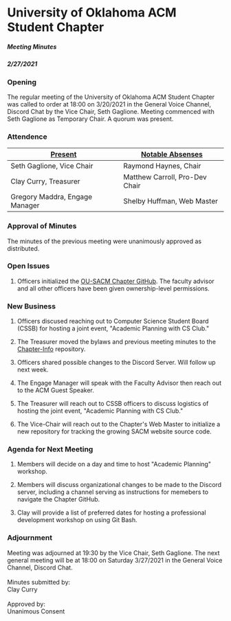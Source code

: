 # University of Oklahoma ACM Student Chapter  
##### Meeting Minutes
##### 2/27/2021  

### Opening  
The regular meeting of the University of Oklahoma ACM Student Chapter was called to order at 18:00 on 3/20/2021 in the General Voice Channel, Discord Chat by the Vice Chair, Seth Gaglione. Meeting commenced with Seth Gaglione as Temporary Chair. A quorum was present.  

### Attendence  
|    <u>Present</u>    |    <u>Notable Absenses</u>    |
| -------------------- | ----------------------------- |
| Seth Gaglione, Vice Chair | Raymond Haynes, Chair |
| Clay Curry, Treasurer | Matthew Carroll, Pro-Dev Chair|
| Gregory Maddra, Engage Manager | Shelby Huffman, Web Master |

### Approval of Minutes
The minutes of the previous meeting were unanimously approved as distributed.  

### Open Issues  
1. Officers initialized the [OU-SACM Chapter GitHub](https://github.com/OU-SACM). The faculty advisor and all other officers have been given ownership-level permissions.  

### New Business  
1. Officers discused reaching out to Computer Science Student Board (CSSB) for hosting a joint event, "Academic Planning with CS Club."  
2. The Treasurer moved the bylaws and previous meeting minutes to the [Chapter-Info](https://github.com/OU-SACM/Chapter-Info) repository.  

3. Officers shared possible changes to the Discord Server. Will follow up next week.   

4. The Engage Manager will speak with the Faculty Advisor then reach out to the ACM Guest Speaker.  

5. The Treasurer will reach out to CSSB officers to discuss logistics of hosting the joint event, "Academic Planning with CS Club."  

6. The Vice-Chair will reach out to the Chapter's Web Master to initialize a new repository for tracking the growing SACM website source code.

### Agenda for Next Meeting  
1. Members will decide on a day and time to host "Academic Planning" workshop.  

2. Members will discuss organizational changes to be made to the Discord server, including a channel serving as instructions for memebers to navigate the Chapter GitHub.   

3. Clay will provide a list of preferred dates for hosting a professional development workshop on using Git Bash.


### Adjournment
Meeting was adjourned at 19:30 by the Vice Chair, Seth Gaglione. The next general meeting will be at 18:00 on Saturday 3/27/2021 in the General Voice Channel, Discord Chat.  
<br>
Minutes submitted by:  
Clay Curry
<br><br>
Approved by:  
Unanimous Consent
